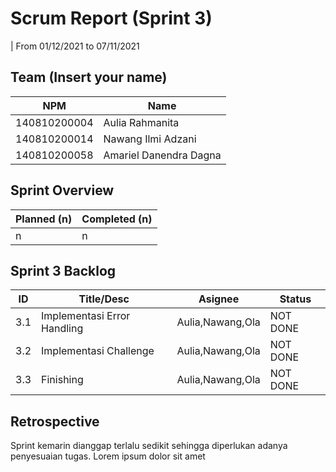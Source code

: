 # Scrum Report (Sprint 3)
| From 01/12/2021 to 07/11/2021

## Team (Insert your name)
| NPM           | Name                   |
| ------------- |------------------------|
| 140810200004  | Aulia Rahmanita        |
| 140810200014  | Nawang Ilmi Adzani     |
| 140810200058  | Amariel Danendra Dagna |

## Sprint Overview
| Planned (n)   | Completed (n) |
| ------------- |-------------- |
| n             | n             |

## Sprint 3 Backlog

| ID  | Title/Desc | Asignee | Status |
| --- | ---------- | ------- | ------ |
| 3.1 | Implementasi Error Handling | Aulia,Nawang,Ola | NOT DONE |
| 3.2 | Implementasi Challenge  | Aulia,Nawang,Ola |NOT DONE |
| 3.3 | Finishing  | Aulia,Nawang,Ola | NOT DONE |

## Retrospective 

Sprint kemarin dianggap terlalu sedikit sehingga diperlukan adanya penyesuaian tugas. Lorem ipsum dolor sit amet

